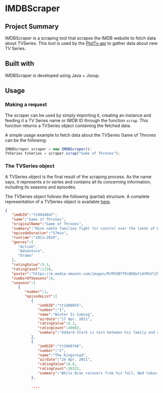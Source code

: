 # IMDBScraper

## Project Summary

IMDBScraper is a scraping tool that scrapes the IMDB website to fetch data about TVSeries.
This tool is used by the [PlotTv-api](https://github.com/dportela24/plottv-api) to gather data about new TV Series.

## Built with

IMDBScraper is developed using Java + Jsoup.

## Usage

### Making a request

The scraper can be used by simply importing it, creating an instance and feeding it a TV Series name or IMDB ID through the function `scrap`.
This function returns a TVSeries object containing the fetched data.

A simple usage example to fetch data about the TVSeries Game of Thrones can be the following:
```javascript
IMDBScraper scraper = new IMDBScraper();
TVSeries tvSeries = scraper.scrap("Game of Thrones");
```
### The TVSeries object

A TVSeries object is the final result of the scraping process.
As the name says, it represents a tv series and contains all its concerning information, including its seasons and episodes.

The TVSeries object follows the following (partial) structure.
A complete representation of a TVSeries object is available [here](https://github.com/dportela24/IMDBScrapper/blob/main/example_result).

```json
{
   "imdbID":"tt0944947",
   "name":"Game of Thrones",
   "originalName":"Game of Thrones",
   "summary":"Nine noble families fight for control over the lands of Westeros, while an ancient enemy returns after being dormant for millennia.",
   "episodeDuration":"57min",
   "runtime":"2011–2019",
   "genres":[
      "Action",
      "Adventure",
      "Drama"
   ],
   "ratingValue":9.3,
   "ratingCount":1728,
   "poster":"https://m.media-amazon.com/images/M/MV5BYTRiNDQwYzAtMzVlZS00NTI5LWJjYjUtMzkwNTUzMWMxZTllXkEyXkFqcGdeQXVyNDIzMzcwNjc@._V1_UY268_CR7,0,182,268_AL_.jpg",
   "numberOfSeasons":8,
   "seasons":[
      {
         "number":1,
         "episodeList":[
            {
               "imdbID":"tt1480055",
               "number":"1",
               "name":"Winter Is Coming",
               "airdate":"17 Apr. 2011",
               "ratingValue":9.1,
               "ratingCount":40002,
               "summary":"Eddard Stark is torn between his family and an old friend when asked to serve at the side of King Robert Baratheon; Viserys plans to wed his sister to a nomadic warlord in exchange for an army."
            },
            {
               "imdbID":"tt1668746",
               "number":"2",
               "name":"The Kingsroad",
               "airdate":"24 Apr. 2011",
               "ratingValue":8.8,
               "ratingCount":30325,
               "summary":"While Bran recovers from his fall, Ned takes only his daughters to King's Landing. Jon Snow goes with his uncle Benjen to the Wall. Tyrion joins them."
            },

            ....
```
